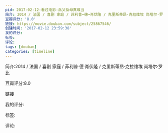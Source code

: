 ```yaml
---
pid: 2017-02-12-看过电影-岳父岳母真难当
简介: 2014 / 法国 / 喜剧 家庭 / 菲利普∙德∙肖伏隆 / 克里斯蒂昂·克拉维埃 尚塔尔·罗比
豆瓣评分: '8.0'
链接: https://movie.douban.com/subject/25867546/
创建时间: '2017-02-12 23:59:38'
我的评分:
标签:
评论:
tags: [douban]
categories: [timeline]
---
```

简介:2014 / 法国 / 喜剧 家庭 / 菲利普∙德∙肖伏隆 / 克里斯蒂昂·克拉维埃 尚塔尔·罗比

豆瓣评分:8.0

[链接](https://movie.douban.com/subject/25867546/)

我的评分:

标签:

评论:

